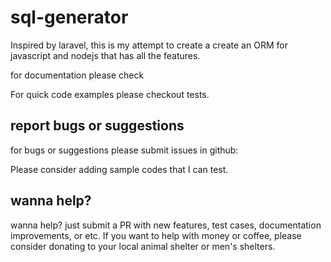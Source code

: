 # sql-generator

Inspired by laravel, this is my attempt to create a create an ORM for javascript and nodejs that has all the features.

for documentation please check [](https://devbro1.github.io/sql-generator/)

For quick code examples please checkout tests.


## report bugs or suggestions
for bugs or suggestions please submit issues in github:
[](https://github.com/devbro1/sql-generator/issues)

Please consider adding sample codes that I can test.

## wanna help?
wanna help? just submit a PR with new features, test cases, documentation improvements, or etc.
If you want to help with money or coffee, please consider donating to your local animal shelter or men's shelters.